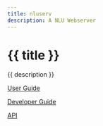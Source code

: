 ```yaml
---
title: nluserv
description: A NLU Webserver
---
```

<h1> {{ title }} </h1>
<p> {{ description }} </p>


<a href="UserGuide.html">User Guide</a> 

<a href="DeveloperGuide.html">Developer Guide</a> 

<a href="api/index.html">API</a> 
